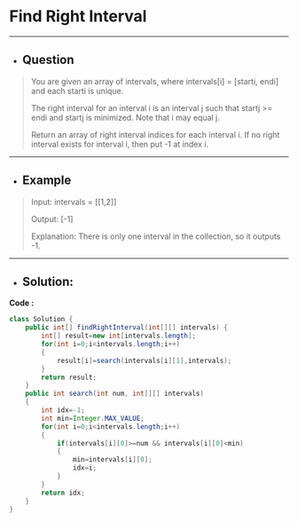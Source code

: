 # Find Right Interval
---
- ## Question
>You are given an array of intervals, where intervals[i] = [starti, endi] and each starti is unique.
>
>The right interval for an interval i is an interval j such that startj >= endi and startj is minimized. Note that i may equal j.
>
>Return an array of right interval indices for each interval i. If no right interval exists for interval i, then put -1 at index i.
---
- ## Example 
>Input: intervals = [[1,2]]
>
>Output: [-1]
>
>Explanation: There is only one interval in the collection, so it outputs -1.
---
- ## Solution:
**Code :**
```java
class Solution {
    public int[] findRightInterval(int[][] intervals) {
        int[] result=new int[intervals.length];
        for(int i=0;i<intervals.length;i++)
        {
            result[i]=search(intervals[i][1],intervals);
        }
        return result;
    }
    public int search(int num, int[][] intervals)
    {
        int idx=-1;
        int min=Integer.MAX_VALUE;
        for(int i=0;i<intervals.length;i++)
        {
            if(intervals[i][0]>=num && intervals[i][0]<min)
            {
                min=intervals[i][0];
                idx=i;
            }
        }
        return idx;
    }
}
